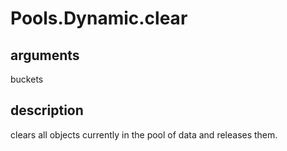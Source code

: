 # Pools.Dynamic.clear

## arguments

buckets

## description

clears all objects currently in the pool of data and releases them.